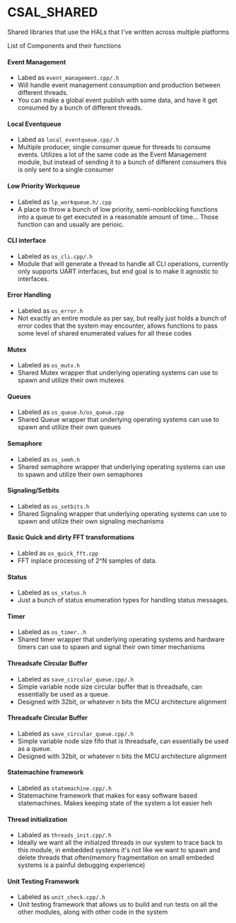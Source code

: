 # CSAL_SHARED
Shared libraries that use the HALs that I've written across multiple platforms


List of Components and their functions

#### Event Management
- Labed as ```event_management.cpp/.h```
- Will handle event management consumption and production between different threads. 
- You can make a global event publish with some data, and have it get consumed by a bunch of different threads. 

#### Local Eventqueue 
- Labed as ```local_eventqueue.cpp/.h```
- Multiple producer, single consumer queue for threads to consume events. Utilizes a lot of the same code as the Event Management module, but instead of sending it to a bunch of different consumers this is only sent to a single consumer 

#### Low Priority Workqueue
- Labeled as ```lp_workqueue.h/.cpp```
- A place to throw a bunch of low priority, semi-nonblocking functions into a queue to get executed in a reasonable amount of time... Those function can and usually are perioic. 

####  CLI interface
- Labeled as ```os_cli.cpp/.h```
- Module that will generate a thread to handle all CLI operations, currently only supports UART interfaces, but end goal is to make it agnostic to interfaces. 

#### Error Handling
- Labeled as ```os_error.h``` 
- Not exactly an entire module as per say, but really just holds a bunch of error codes that the system may encounter, allows functions to pass some level of shared enumerated values for all these codes 

#### Mutex
- Labeled as ```os_mutx.h```
- Shared Mutex wrapper that underlying operating systems can use to spawn and utilize their own mutexes

#### Queues
- Labeled as ```os_queue.h/os_queue.cpp```
- Shared Queue wrapper that underlying operating systems can use to spawn and utilize their own queues

#### Semaphore
- Labeled as ```os_semh.h```
- Shared semaphore wrapper that underlying operating systems can use to spawn and utilize their own semaphores

#### Signaling/Setbits
- Labeled as ```os_setbits.h```
- Shared Signaling wrapper that underlying operating systems can use to spawn and utilize their own signaling mechanisms

#### Basic Quick and dirty FFT transformations
- Labled as ```os_quick_fft.cpp```
- FFT inplace processing of 2^N samples of data. 

#### Status
- Labeled as ```os_status.h```
- Just a bunch of status enumeration types for handling status messages. 

#### Timer
- Labeled as ```os_timer..h```
- Shared timer wrapper that underlying operating systems and hardware timers can use to spawn and signal their own timer mechanisms 

#### Threadsafe Circular Buffer
- Labeled as ```save_circular_queue.cpp/.h```
- Simple variable node size circular buffer that is threadsafe, can essentially be used as a queue. 
- Designed with 32bit, or whatever n bits the MCU architecture alignment

#### Threadsafe Circular Buffer
- Labeled as ```save_circular_queue.cpp/.h```
- Simple variable node size fifo that is threadsafe, can essentially be used as a queue. 
- Designed with 32bit, or whatever n bits the MCU architecture alignment

#### Statemachine framework
- Labeled as ```statemachine.cpp/.h```
- Statemachine framework that makes for easy software based statemachines. Makes keeping state of the system a lot easier heh

#### Thread initialization 
- Labaled as ```threads_init.cpp/.h```
- Ideally we want all the initialzed threads in our system to trace back to this module, in embedded systems it's not like we want to spawn and delete threads that often(memory fragmentation on small embeded systems is a painful debugging experience)

#### Unit Testing Framework
- Labeled as ```unit_check.cpp/.h```
- Unit testing framework that allows us to build and run tests on all the other modules, along with other code in the system